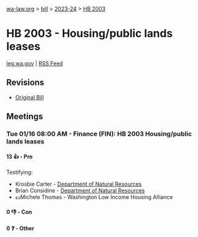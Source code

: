 [wa-law.org](/) > [bill](/bill/) > [2023-24](/bill/2023-24/) > [HB 2003](/bill/2023-24/hb/2003/)

# HB 2003 - Housing/public lands leases
[leg.wa.gov](https://app.leg.wa.gov/billsummary?BillNumber=2003&Year=2023&Initiative=false) | [RSS Feed](./rss.xml)

## Revisions
* [Original Bill](1/)

## Meetings
### Tue 01/16 08:00 AM - Finance (FIN): HB 2003 Housing/public lands leases
#### 13 👍 - Pro
Testifying:
* Krosbie Carter - [Department of Natural Resources](/org/department_of_natural_resources/)
* Brian Considine - [Department of Natural Resources](/org/department_of_natural_resources/)
* 💵Michele Thomas - Washington Low Income Housing Alliance

#### 0 👎 - Con

#### 0 ❓ - Other
